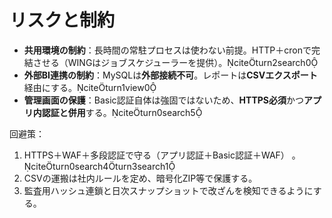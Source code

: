 # リスクと制約

- **共用環境の制約**：長時間の常駐プロセスは使わない前提。HTTP＋cronで完結させる（WINGはジョブスケジューラーを提供）。citeturn2search0
- **外部BI連携の制約**：MySQLは**外部接続不可**。レポートは**CSVエクスポート**経由にする。citeturn1view0
- **管理画面の保護**：Basic認証自体は強固ではないため、**HTTPS必須**かつ**アプリ内認証と併用**する。citeturn0search5

回避策：  
1) HTTPS＋WAF＋多段認証で守る（アプリ認証＋Basic認証＋WAF） 。citeturn0search4turn3search1  
2) CSVの運搬は社内ルールを定め、暗号化ZIP等で保護する。  
3) 監査用ハッシュ連鎖と日次スナップショットで改ざんを検知できるようにする。
